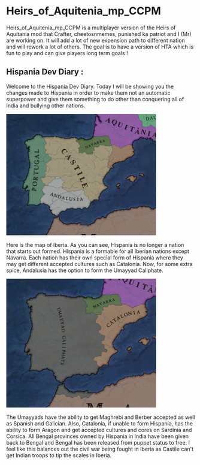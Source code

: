 # Heirs_of_Aquitenia_mp_CCPM

Heirs_of_Aquitenia_mp_CCPM is a multiplayer version of the Heirs of Aquitania mod that Crafter, cheetosnmemes, punished ka patriot and I (Mr) are working on. It will add a lot of new expension path to different nation and will rework a lot of others. The goal is to have a version of HTA which is fun to play and can give players long term goals !

## Hispania Dev Diary :

Welcome to the Hispania Dev Diary. Today I will be showing you the changes made to Hispania in order to make them not an automatic superpower and give them something to do other than conquering all of India and bullying other nations.

<img src="picture_markdown/dev_diary/Hispania/Spain_dev_diary.png" alt="Illustration" width="400"/>

Here is the map of Iberia. As you can see, Hispania is no longer a nation that starts out formed. Hispania is a formable for all Iberian nations except Navarra. Each nation has their own special form of Hispania where they may get different accepted cultures such as Catalonia. Now, for some extra spice, Andalusia has the option to form the Umayyad Caliphate.

<img src="picture_markdown\dev_diary\Hispania/Spain_dev_diary2.png" alt="Illustration" width="400"/>

The Umayyads have the ability to get Maghrebi and Berber accepted as well as Spanish and Galician. Also, Catalonia, if unable to form Hispania, has the ability to form Aragon and get accepted cultures and cores on Sardinia and Corsica. All Bengal provinces owned by Hispania in India have been given back to Bengal and Bengal has been released from puppet status to free. I feel like this balances out the civil war being fought in Iberia as Castile can't get Indian troops to tip the scales in Iberia.